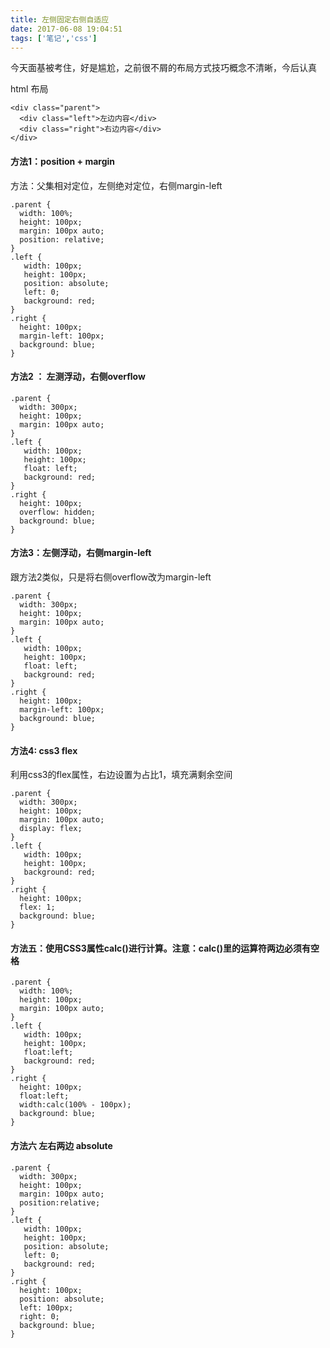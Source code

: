 ```yaml
---
title: 左侧固定右侧自适应
date: 2017-06-08 19:04:51
tags: ['笔记','css']
---
```


今天面基被考住，好是尴尬，之前很不屑的布局方式技巧概念不清晰，今后认真
<!--more-->

html 布局

```
<div class="parent">
  <div class="left">左边内容</div>
  <div class="right">右边内容</div>
</div>
```

#### 方法1：position + margin
方法：父集相对定位，左侧绝对定位，右侧margin-left

```
.parent {
  width: 100%;
  height: 100px;
  margin: 100px auto;
  position: relative;
}
.left {
   width: 100px;
   height: 100px;
   position: absolute;
   left: 0;
   background: red;
}
.right {
  height: 100px;
  margin-left: 100px;
  background: blue;
}
```
#### 方法2 ： 左测浮动，右侧overflow
```
.parent {
  width: 300px;
  height: 100px;
  margin: 100px auto;
}
.left {
   width: 100px;
   height: 100px;
   float: left;
   background: red;
}
.right {
  height: 100px;
  overflow: hidden;
  background: blue;
}
```
#### 方法3：左侧浮动，右侧margin-left
跟方法2类似，只是将右侧overflow改为margin-left

```
.parent {
  width: 300px;
  height: 100px;
  margin: 100px auto;
}
.left {
   width: 100px;
   height: 100px;
   float: left;
   background: red;
}
.right {
  height: 100px;
  margin-left: 100px;
  background: blue;
}
```
#### 方法4: css3 flex

利用css3的flex属性，右边设置为占比1，填充满剩余空间

```
.parent {
  width: 300px;
  height: 100px;
  margin: 100px auto;
  display: flex;
}
.left {
   width: 100px;
   height: 100px;
   background: red;
}
.right {
  height: 100px;
  flex: 1;
  background: blue;
}
```

#### 方法五：使用CSS3属性calc()进行计算。注意：calc()里的运算符两边必须有空格

```
.parent {
  width: 100%;
  height: 100px;
  margin: 100px auto;
}
.left {
   width: 100px;
   height: 100px;
   float:left;
   background: red;
}
.right {
  height: 100px;
  float:left;
  width:calc(100% - 100px);
  background: blue;
}
```

#### 方法六 左右两边 absolute

```
.parent {
  width: 300px;
  height: 100px;
  margin: 100px auto;
  position:relative;
}
.left {
   width: 100px;
   height: 100px;
   position: absolute;
   left: 0;
   background: red;
}
.right {
  height: 100px;
  position: absolute;
  left: 100px;
  right: 0;
  background: blue;
}
```
